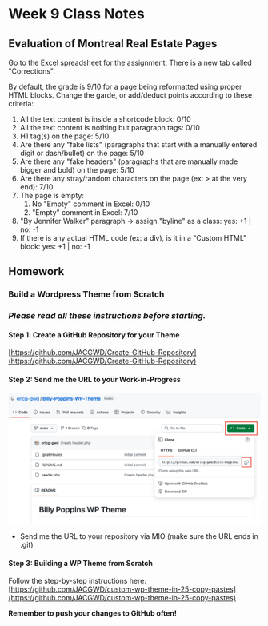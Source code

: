 # Week 9 Class Notes

## Evaluation of Montreal Real Estate Pages 

Go to the Excel spreadsheet for the assignment. There is a new tab called "Corrections".

By default, the grade is 9/10 for a page being reformatted using proper HTML blocks. Change the garde, or add/deduct points according to these criteria:

1. All the text content is inside a shortcode block: 0/10
2. All the text content is nothing but paragraph tags: 0/10
3. H1 tag(s) on the page: 5/10
4. Are there any "fake lists" (paragraphs that start with a manually entered digit or dash/bullet) on the page: 5/10
5. Are there any "fake headers" (paragraphs that are manually made bigger and bold) on the page: 5/10
6. Are there any stray/random characters on the page (ex: > at the very end): 7/10
7. The page is empty: 
   1. No "Empty" comment in Excel: 0/10
   2. "Empty" comment in Excel: 7/10
8. "By Jennifer Walker" paragraph -> assign "byline" as a class: yes: +1 | no: -1
9. If there is any actual HTML code (ex: a div), is it in a "Custom HTML" block: yes: +1 | no: -1

## Homework

### Build a Wordpress Theme from Scratch

<figcaption>

### *Please read all these instructions before starting.* 

</figcaption>

#### Step 1: Create a GitHub Repository for your Theme

[https://github.com/JACGWD/Create-GitHub-Repository](https://github.com/JACGWD/Create-GitHub-Repository)

#### Step 2: Send me the URL to your Work-in-Progress

![Copy Repo .git URL](./week-9/img/19-copy-git-url.png)

   - Send me the URL to your repository via MIO (make sure the URL ends in .git)  

#### Step 3: Building a WP Theme from Scratch

Follow the step-by-step instructions here: [https://github.com/JACGWD/custom-wp-theme-in-25-copy-pastes](https://github.com/JACGWD/custom-wp-theme-in-25-copy-pastes)

**Remember to push your changes to GitHub often!**


